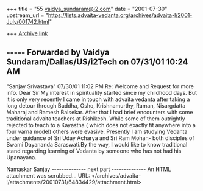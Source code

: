 +++
title = "55 vaidya_sundaram@i2.com"
date = "2001-07-30"
upstream_url = "https://lists.advaita-vedanta.org/archives/advaita-l/2001-July/001742.html"

+++
[Archive link](https://lists.advaita-vedanta.org/archives/advaita-l/2001-July/001742.html)

----- Forwarded by Vaidya Sundaram/Dallas/US/i2Tech on 07/31/01 10:24 AM
-----

"Sanjay Srivastava" <sksrivastava68 at hotmail.com>
07/30/01 11:02 PM
Re: Welcome and Request for more info.
Dear Sir
My interest in spirituality started since my childhood days. But it is
only very recently I came in touch with advaita vedanta after taking a
long detour through Buddha, Osho, Krishnamurthy, Raman, Nisargdatta
Maharaj and Ramesh Balsekar. After that I had brief encounters with some
traditional advaita teachers at Rishikesh. While some of them outrightly
rejected to teach to a Kayastha ( which does not exactly fit anywhere into
a four varna model) others were evasive. Presently I am studying Vedanta
under guidance of Sri Uday Acharya and Sri Ram Mohan- both disciples of
Swami Dayananda Saraswati.By the way, I would like to know traditional
stand regarding learning of Vedanta by someone who has not had his
Upanayana.

Namaskar
Sanjay
-------------- next part --------------
An HTML attachment was scrubbed...
URL: </archives/advaita-l/attachments/20010731/64834429/attachment.html>
